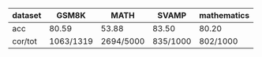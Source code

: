 |dataset|GSM8K|MATH|SVAMP|mathematics|
|--|--|--|--|--|
|acc|80.59|53.88|83.50|80.20|
|cor/tot|1063/1319|2694/5000|835/1000|802/1000|

